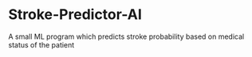 # Stroke-Predictor-AI
A small ML program which predicts stroke probability based on medical status of the patient
